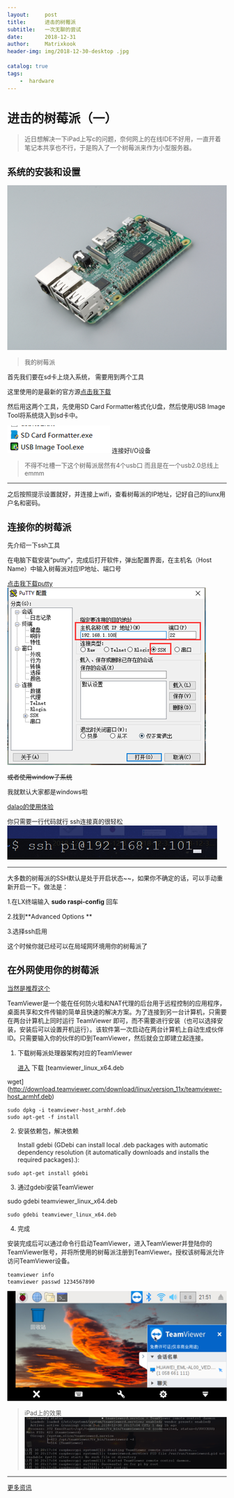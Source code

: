 ```yaml
--- 
layout:     post
title:      进击的树莓派
subtitle:   一次无聊的尝试
date:       2018-12-31
author:     Matrixkook
header-img: img/2018-12-30-desktop .jpg

catalog: true
tags:
    -  hardware
---
```


# 进击的树莓派（一）

 >  近日想解决一下iPad上写c的问题，奈何网上的在线IDE不好用，一直开着笔记本共享也不行，于是购入了一个树莓派来作为小型服务器。



## 系统的安装和设置
![image](/img/2018-12-31-3b+.jpg)
> 我的树莓派

首先我们要在sd卡上烧入系统， 需要用到两个工具

这里使用的是最新的官方源[点击我下载](downloads.raspberrypi.org/raspbian_latest)

然后用这两个工具，先使用SD Card Formatter格式化U盘，然后使用USB Image Tool将系统烧入到sd卡中。

![image](/img/2018-12-31-tools.png)
连接好I/O设备

> 不得不吐槽一下这个树莓派居然有4个usb口 而且是在一个usb2.0总线上 emmm



----------



之后按照提示设置就好，并连接上wifi，查看树莓派的IP地址，记好自己的liunx用户名和密码。



## 连接你的树莓派

先介绍一下ssh工具

在电脑下载安装“putty”，完成后打开软件，弹出配置界面，在主机名（Host Name）中输入树莓派对应IP地址、端口号

[点击我下载putty](https://www.chiark.greenend.org.uk/~sgtatham/putty/latest.html)
![image](/img/2018-12-31-putty.png)

~~或者使用window子系统~~

我就默认大家都是windows啦

[dalao的使用体验](https://www.jianshu.com/p/bc38ed12da1d)

你只需要一行代码就行  ssh连接真的很轻松
![image](/img/2018-12-31-sh.png)

---------------

大多数的树莓派的SSH默认是处于开启状态~~，如果你不确定的话，可以手动重新开启一下。做法是：

1.在LX终端输入 **sudo raspi-config** 回车

2.找到**Advanced Options **

3.选择ssh启用

这个时候你就已经可以在局域网环境用你的树莓派了



## 在外网使用你的树莓派

[当然是推荐这个](https://www.teamviewer.com/cn/)

TeamViewer是一个能在任何防火墙和NAT代理的后台用于远程控制的应用程序，桌面共享和文件传输的简单且快速的解决方案。为了连接到另一台计算机，只需要在两台计算机上同时运行
TeamViewer 即可，而不需要进行安装（也可以选择安装，安装后可以设置开机运行）。该软件第一次启动在两台计算机上自动生成伙伴 
ID。只需要输入你的伙伴的ID到TeamViewer，然后就会立即建立起连接。



1. 下载树莓派处理器架构对应的TeamViewer

    [进入](https://www.teamviewer.com/en/download/linux.aspx) 下载 [teamviewer_linux_x64.deb

wget](http://download.teamviewer.com/download/linux/version_11x/teamviewer-host_armhf.deb)
```shell
sudo dpkg -i teamviewer-host_armhf.deb
sudo apt-get -f install
```

2. 安装依赖包，解决依赖

    Install gdebi 
    (GDebi can install local .deb packages with automatic dependency resolution (it automatically downloads and installs the required packages).):
```shell
sudo apt-get install gdebi
```

3. 通过gdebi安装TeamViewer

sudo gdebi teamviewer_linux_x64.deb

    sudo gdebi teamviewer_linux_x64.deb

4. 完成

安装完成后可以通过命令行启动TeamViewer，进入TeamViewer并登陆你的TeamViewer账号，并将所使用的树莓派注册到TeamViewer。授权该树莓派允许访问TeamViewer设备。

```
teamviewer info
teamviewer passwd 1234567890
```
![image](/img/2018-12-31-team.jpg)
> iPad上的效果
![image](/img/2018-12-31-shteam.png)

---------------------
[更多资讯](http://shumeipai.nxez.com/)
